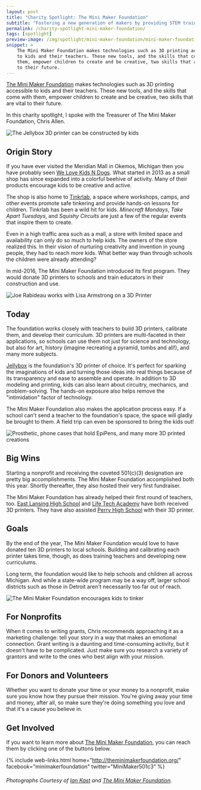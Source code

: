```yaml
---
layout: post
title: "Charity Spotlight: The Mini Maker Foundation"
subtitle: "Fostering a new generation of makers by providing STEM training and equipment to schools."
permalink: /charity-spotlight-mini-maker-foundation/
tags: [spotlight]
preview-image: /img/spotlight/mini-maker-foundation/mini-maker-foundation-kid-construction.jpg
snippet: >
    The Mini Maker Foundation makes technologies such as 3D printing accessible
    to kids and their teachers. These new tools, and the skills that come with
    them, empower children to create and be creative, two skills that are vital
    to their future.
---
```


[The Mini Maker Foundation][1] makes technologies such as 3D printing accessible to kids and their teachers. These new tools, and the skills that come with them, empower children to create and be creative, two skills that are vital to their future.

In this charity spotlight, I spoke with the Treasurer of The Mini Maker Foundation, Chris Allen.

![][10]

## Origin Story

If you have ever visited the Meridian Mall in Okemos, Michigan then you have probably seen [We Love Kids N Dogs][6]. What started in 2013 as a small shop has since expanded into a colorful beehive of activity. Many of their products encourage kids to be creative and active.

The shop is also home to [Tinkrlab][7], a space where workshops, camps, and other events promote safe tinkering and provide hands-on lessons for children. Tinkrlab has been a wild hit for kids. *Minecraft Mondays*, *Take Apart Tuesdays*, and *Squishy Circuits* are just a few of the regular events that inspire them to create.

Even in a high traffic area such as a mall, a store with limited space and availability can only do so much to help kids. The owners of the store realized this. In their vision of nurturing creativity and invention in young people, they had to reach more kids. What better way than through schools the children were already attending?

In mid-2016, The Mini Maker Foundation introduced its first program. They would donate 3D printers to schools and train educators in their construction and use.

![][9]

## Today

The foundation works closely with teachers to build 3D printers, calibrate them, and develop their curriculum. 3D printers are multi-faceted in their applications, so schools can use them not just for science and technology, but also for art, history (imagine recreating a pyramid, tombs and all!), and many more subjects.

[Jellybox][8] is the foundation's 3D printer of choice. It's perfect for sparking the imaginations of kids and turning those ideas into real things because of its transparency and ease to assemble and operate. In addition to 3D modeling and printing, kids can also learn about circuitry, mechanics, and problem-solving. The hands-on exposure also helps remove the "intimidation" factor of technology.

The Mini Maker Foundation also makes the application process easy. If a school can't send a teacher to the foundation's space, the space will gladly be brought to them. A field trip can even be sponsored to bring the kids out!

![][11]

## Big Wins

Starting a nonprofit and receiving the coveted 501(c)(3) designation are pretty big accomplishments. The Mini Maker Foundation accomplished both this year. Shortly thereafter, they also hosted their very first fundraiser.

The Mini Maker Foundation has already helped their first round of teachers, too. [East Lansing High School][3] and [Life Tech Academy][4] have both received 3D printers. They have also assisted [Perry High School][5] with their 3D printer.

## Goals

By the end of the year, The Mini Maker Foundation would love to have donated ten 3D printers to local schools. Building and calibrating each printer takes time, though, as does training teachers and developing new curriculums.

Long term, the foundation would like to help schools and children all across Michigan. And while a state-wide program may be a way off, larger school districts such as those in Detroit aren't necessarily too far out of reach.

![][12]

## For Nonprofits

When it comes to writing grants, Chris recommends approaching it as a marketing challenge: tell your story in a way that makes an emotional connection. Grant writing is a daunting and time-consuming activity, but it doesn't have to be complicated. Just make sure you research a variety of grantors and write to the ones who best align with your mission.

## For Donors and Volunteers

Whether you want to donate your time or your money to a nonprofit, make sure you know how they pursue their mission. You're giving away your time and money, after all, so make sure they're doing something you love and that it's a cause you believe in.

## Get Involved

If you want to learn more about [The Mini Maker Foundation][1], you can reach them by clicking one of the buttons below.

{% include web-links.html home="http://theminimakerfoundation.org/" facebook="minimakerfoundation" twitter="MiniMaker501c3" %}

###### Photographs Courtesy of [Ian Kast][2] and [The Mini Maker Foundation][1].



[1]: http://theminimakerfoundation.org/ "The Mini Maker Foundation Homepage"
[2]: https://twitter.com/MrIanKast "Ian Kast on Twitter"
[3]: http://elps.k12.mi.us/our-schools/east-lansing-high-school/ "East Lansing High School Homepage"
[4]: http://lifetechacademy.org/ "Life Tech Academy Homepage"
[5]: http://perry.k12.mi.us/high_school "Perry High School Homepage"
[6]: http://www.welovekidsndogs.com/ "We Love Kids N Dogs Homepage"
[7]: http://tinkrlab.com/ "Tinkrlab Homepage"
[8]: http://www.imade3d.com/jellybox/ "Jellybox 3D Printer by IMADE3D"
[9]: /img/spotlight/mini-maker-foundation/mini-maker-foundation-training.jpg "Joe Rabideau works with Lisa Armstrong on a 3D Printer"
[10]: /img/spotlight/mini-maker-foundation/mini-maker-foundation-kid-construction.jpg "The Jellybox 3D printer can be constructed by kids"
[11]: /img/spotlight/mini-maker-foundation/mini-maker-foundation-creations.jpg "Prosthetic, phone cases that hold EpiPens, and many more 3D printed creations"
[12]: /img/spotlight/mini-maker-foundation/mini-maker-foundation-tinker.jpg "The Mini Maker Foundation encourages kids to tinker"

